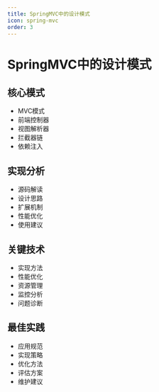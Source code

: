 ```yaml
---
title: SpringMVC中的设计模式
icon: spring-mvc
order: 3
---
```


# SpringMVC中的设计模式

## 核心模式
- MVC模式
- 前端控制器
- 视图解析器
- 拦截器链
- 依赖注入

## 实现分析
- 源码解读
- 设计思路
- 扩展机制
- 性能优化
- 使用建议

## 关键技术
- 实现方法
- 性能优化
- 资源管理
- 监控分析
- 问题诊断

## 最佳实践
- 应用规范
- 实现策略
- 优化方法
- 评估方案
- 维护建议
